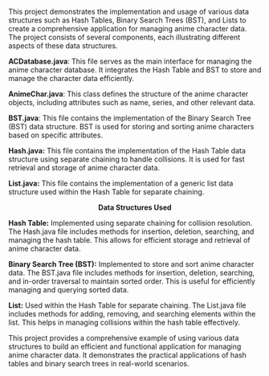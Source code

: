 This project demonstrates the implementation and usage of various data structures such as Hash Tables, Binary Search Trees (BST), and Lists to create a comprehensive application for managing anime character data. The project consists of several components, each illustrating different aspects of these data structures.

**ACDatabase.java**: This file serves as the main interface for managing the anime character database. It integrates the Hash Table and BST to store and manage the character data efficiently.

**AnimeChar.java**: This class defines the structure of the anime character objects, including attributes such as name, series, and other relevant data.

**BST.java**: This file contains the implementation of the Binary Search Tree (BST) data structure. BST is used for storing and sorting anime characters based on specific attributes.

**Hash.java:** This file contains the implementation of the Hash Table data structure using separate chaining to handle collisions. It is used for fast retrieval and storage of anime character data.

**List.java:** This file contains the implementation of a generic list data structure used within the Hash Table for separate chaining.


**<p align="center">Data Structures Used</p>**
**Hash Table:** Implemented using separate chaining for collision resolution. The Hash.java file includes methods for insertion, deletion, searching, and managing the hash table. This allows for efficient storage and retrieval of anime character data.

**Binary Search Tree (BST):** Implemented to store and sort anime character data. The BST.java file includes methods for insertion, deletion, searching, and in-order traversal to maintain sorted order. This is useful for efficiently managing and querying sorted data.

**List:** Used within the Hash Table for separate chaining. The List.java file includes methods for adding, removing, and searching elements within the list. This helps in managing collisions within the hash table effectively.

This project provides a comprehensive example of using various data structures to build an efficient and functional application for managing anime character data. It demonstrates the practical applications of hash tables and binary search trees in real-world scenarios.
